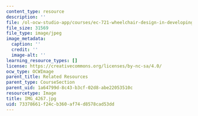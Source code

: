 ```yaml
---
content_type: resource
description: ''
file: /ol-ocw-studio-app/courses/ec-721-wheelchair-design-in-developing-countries-spring-2009/73378661f24cb360af74d8578cad53dd_IMG_4267.jpg
file_size: 31569
file_type: image/jpeg
image_metadata:
  caption: ''
  credit: ''
  image-alt: ''
learning_resource_types: []
license: https://creativecommons.org/licenses/by-nc-sa/4.0/
ocw_type: OCWImage
parent_title: Related Resources
parent_type: CourseSection
parent_uid: 1a64799d-8c43-b3cf-02d8-abe22053510c
resourcetype: Image
title: IMG_4267.jpg
uid: 73378661-f24c-b360-af74-d8578cad53dd
---
```


